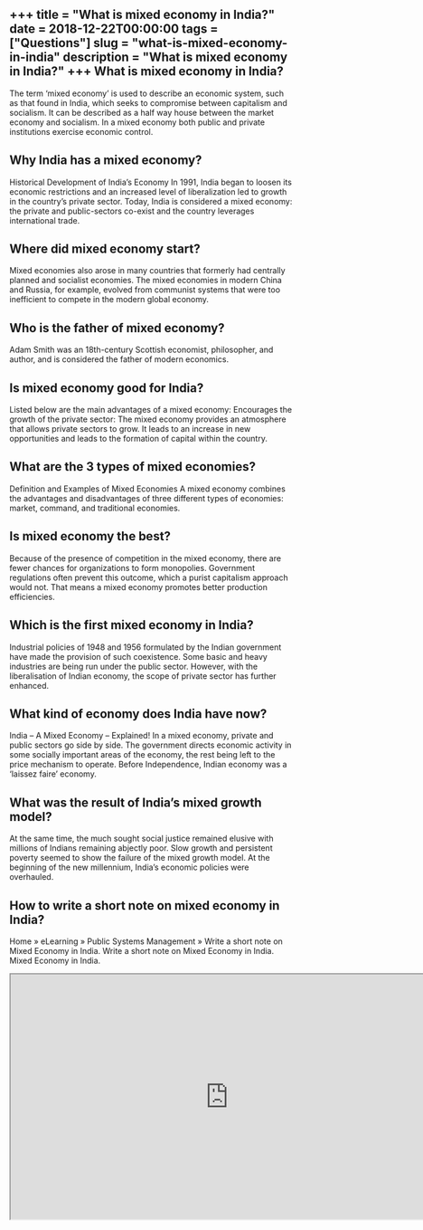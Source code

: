 +++
title = "What is mixed economy in India?"
date = 2018-12-22T00:00:00
tags = ["Questions"]
slug = "what-is-mixed-economy-in-india"
description = "What is mixed economy in India?"
+++
What is mixed economy in India?
-------------------------------

The term ‘mixed economy’ is used to describe an economic system, such as that found in India, which seeks to compromise between capitalism and socialism. It can be described as a half way house between the market economy and socialism. In a mixed economy both public and private institutions exercise economic control.

Why India has a mixed economy?
------------------------------

Historical Development of India’s Economy In 1991, India began to loosen its economic restrictions and an increased level of liberalization led to growth in the country’s private sector. Today, India is considered a mixed economy: the private and public-sectors co-exist and the country leverages international trade.

Where did mixed economy start?
------------------------------

Mixed economies also arose in many countries that formerly had centrally planned and socialist economies. The mixed economies in modern China and Russia, for example, evolved from communist systems that were too inefficient to compete in the modern global economy.

Who is the father of mixed economy?
-----------------------------------

Adam Smith was an 18th-century Scottish economist, philosopher, and author, and is considered the father of modern economics.

Is mixed economy good for India?
--------------------------------

Listed below are the main advantages of a mixed economy: Encourages the growth of the private sector: The mixed economy provides an atmosphere that allows private sectors to grow. It leads to an increase in new opportunities and leads to the formation of capital within the country.

What are the 3 types of mixed economies?
----------------------------------------

Definition and Examples of Mixed Economies A mixed economy combines the advantages and disadvantages of three different types of economies: market, command, and traditional economies.

Is mixed economy the best?
--------------------------

Because of the presence of competition in the mixed economy, there are fewer chances for organizations to form monopolies. Government regulations often prevent this outcome, which a purist capitalism approach would not. That means a mixed economy promotes better production efficiencies.

Which is the first mixed economy in India?
------------------------------------------

Industrial policies of 1948 and 1956 formulated by the Indian government have made the provision of such coexistence. Some basic and heavy industries are being run under the public sector. However, with the liberalisation of Indian economy, the scope of private sector has further enhanced.

What kind of economy does India have now?
-----------------------------------------

India – A Mixed Economy – Explained! In a mixed economy, private and public sectors go side by side. The government directs economic activity in some socially important areas of the economy, the rest being left to the price mechanism to operate. Before Independence, Indian economy was a ‘laissez faire’ economy.

What was the result of India’s mixed growth model?
--------------------------------------------------

At the same time, the much sought social justice remained elusive with millions of Indians remaining abjectly poor. Slow growth and persistent poverty seemed to show the failure of the mixed growth model. At the beginning of the new millennium, India’s economic policies were overhauled.

How to write a short note on mixed economy in India?
----------------------------------------------------

Home » eLearning » Public Systems Management » Write a short note on Mixed Economy in India. Write a short note on Mixed Economy in India. Mixed Economy in India.

<iframe allow="accelerometer; autoplay; clipboard-write; encrypted-media; gyroscope; picture-in-picture" allowfullscreen="" class="__youtube_prefs__  epyt-is-override  no-lazyload" data-no-lazy="1" data-origheight="433" data-origwidth="770" data-skipgform_ajax_framebjll="" height="433" id="_ytid_81838" loading="lazy" src="https://www.youtube.com/embed/3MTP2NeNWJQ?enablejsapi=1&autoplay=0&cc_load_policy=0&cc_lang_pref=&iv_load_policy=1&loop=0&modestbranding=0&rel=1&fs=1&playsinline=0&autohide=2&theme=dark&color=red&controls=1&" title="YouTube player" width="770"></iframe>